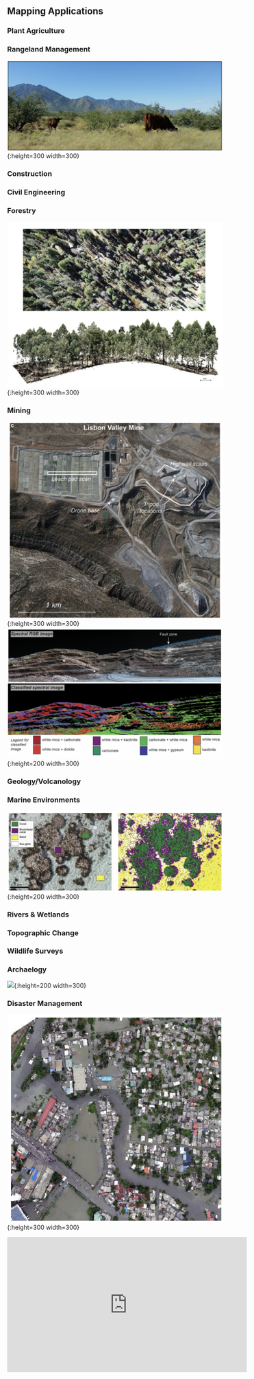 
## Mapping Applications
### Plant Agriculture
### Rangeland Management
![](images/cows_srer.png){:height=300 width=300}

### Construction
### Civil Engineering
### Forestry
![](images/forest_images.png){:height=300 width=300}

### Mining
![](images/mining1.png){:height=300 width=300}
![](images/mining2.png){:height=200 width=300}


### Geology/Volcanology
### Marine Environments
![](images/coral_reef.png){:height=200 width=300}

### Rivers & Wetlands
### Topographic Change
### Wildlife Surveys
### Archaelogy
![](images/archaeology.png){:height=200 width=300}

### Disaster Management
![](images/disaster.png){:height=300 width=300}


<iframe width="560" height="315" src="https://www.youtube.com/embed/1VUXgwoNQRs" title="YouTube video player" frameborder="0" allow="accelerometer; autoplay; clipboard-write; encrypted-media; gyroscope; picture-in-picture; web-share" allowfullscreen></iframe>
